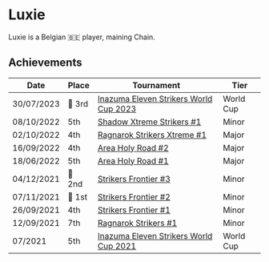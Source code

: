 # Luxie

Luxie is a Belgian :belgium: player, maining Chain.

## Achievements

|Date|Place|Tournament|Tier|
|-|-|-|-|
| 30/07/2023 |:3rd_place_medal: 3rd | [Inazuma Eleven Strikers World Cup 2023](../../tournaments/worldcup23.md) | World Cup |
| 08/10/2022 | 5th | [Shadow Xtreme Strikers #1](../../tournaments/shadow/shadow1.md) | Minor |
| 02/10/2022 | 4th | [Ragnarok Strikers Xtreme #1](../../tournaments/ragna/ragnax1.md) | Major |
| 16/09/2022 | 4th | [Area Holy Road #2](../../tournaments/misc/holyroad2.md) | Major |
| 18/06/2022 | 5th | [Area Holy Road #1](../../tournaments/misc/holyroad1.md) | Major |
| 04/12/2021 |:2nd_place_medal: 2nd | [Strikers Frontier #3](../../tournaments/sf/sf3.md) | Minor |
| 07/11/2021 |:1st_place_medal: 1st | [Strikers Frontier #2](../../tournaments/sf/sf2.md) | Minor |
| 26/09/2021 | 4th | [Strikers Frontier #1](../../tournaments/sf/sf1.md) | Minor |
| 12/09/2021 | 7th | [Ragnarok Strikers #1](../../tournaments/ragna/ragna1.md) | Minor |
| 07/2021 | 5th | [Inazuma Eleven Strikers World Cup 2021](../../tournaments/worldcup21.md) | World Cup |
